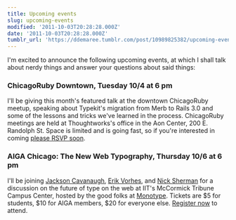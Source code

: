 ```yaml
---
title: Upcoming events
slug: upcoming-events
modified: '2011-10-03T20:28:28.000Z'
date: '2011-10-03T20:28:28.000Z'
tumblr_url: 'https://ddemaree.tumblr.com/post/10989825382/upcoming-events'
---
```

I'm excited to announce the following upcoming events, at which I shall talk about nerdy things and answer your questions about said things:

### ChicagoRuby Downtown, Tuesday 10/4 at 6 pm

I'll be giving this month's featured talk at the downtown ChicagoRuby meetup, speaking about Typekit's migration from Merb to Rails 3.0 and some of the lessons and tricks we've learned in the process. ChicagoRuby meetings are held at Thoughtworks's office in the Aon Center, 200 E. Randolph St. Space is limited and is going fast, so if you're interested in coming [please RSVP soon](http://www.meetup.com/ChicagoRuby/events/21988631/).

### AIGA Chicago: The New Web Typography, Thursday 10/6 at 6 pm

I'll be joining [Jackson Cavanaugh](http://twitter.com/okaytype), [Erik Vorhes](http://twitter.com/erikvorhes), and [Nick Sherman](http://twitter.com/NickSherman) for a discussion on the future of type on the web at IIT's McCormick Tribune Campus Center, hosted by the good folks at [Monotype](http://www.monotypeimaging.com/). Tickets are $5 for students, $10 for AIGA members, $20 for everyone else. [Register now](http://www.aigachicago.org/events/new-web-typography) to attend.
